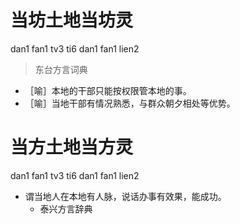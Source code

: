 # 当坊土地当坊灵
dan1 fan1 tv3 ti6 dan1 fan1 lien2
> 东台方言词典
- ［喻］本地的干部只能按权限管本地的事。
- ［喻］当地干部有情况熟悉，与群众朝夕相处等优势。

# 当方土地当方灵
dan1 fan1 tv3 ti6 dan1 fan1 lien2
+ 谓当地人在本地有人脉，说话办事有效果，能成功。
  * 泰兴方言辞典